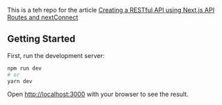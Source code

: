 This is a teh repo for the article [Creating a RESTful API using Next.js API Routes and nextConnect](https://szaranger.medium.com/creating-a-restful-api-using-next-js-api-routes-and-nextconnect-aeeab5a8967d) 

## Getting Started

First, run the development server:

```bash
npm run dev
# or
yarn dev
```

Open [http://localhost:3000](http://localhost:3000) with your browser to see the result.

